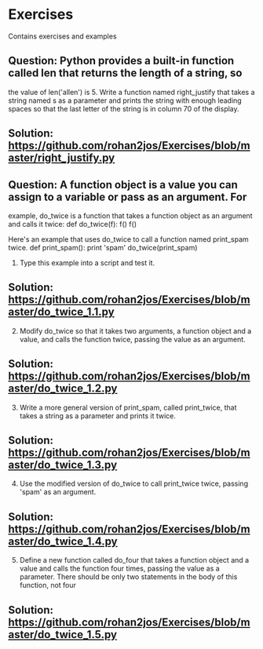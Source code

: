 # Exercises
Contains exercises and examples


## Question: Python provides a built-in function called len that returns the length of a string, so
the value of len('allen') is 5.
Write a function named right_justify that takes a string named s as a parameter and prints the
string with enough leading spaces so that the last letter of the string is in column 70 of the display.
## Solution: https://github.com/rohan2jos/Exercises/blob/master/right_justify.py

## Question: A function object is a value you can assign to a variable or pass as an argument. For
example, do_twice is a function that takes a function object as an argument and calls it twice:
def do_twice(f):
f()
f()

Here's an example that uses do_twice to call a function named print_spam twice.
def print_spam():
print 'spam'
do_twice(print_spam)
1. Type this example into a script and test it.
## Solution: https://github.com/rohan2jos/Exercises/blob/master/do_twice_1.1.py
2. Modify do_twice so that it takes two arguments, a function object and a value, and calls the
function twice, passing the value as an argument.
## Solution: https://github.com/rohan2jos/Exercises/blob/master/do_twice_1.2.py
3. Write a more general version of print_spam, called print_twice, that takes a string as a
parameter and prints it twice.
## Solution: https://github.com/rohan2jos/Exercises/blob/master/do_twice_1.3.py
4. Use the modified version of do_twice to call print_twice twice, passing 'spam' as an
argument.
## Solution: https://github.com/rohan2jos/Exercises/blob/master/do_twice_1.4.py
5. Define a new function called do_four that takes a function object and a value and calls the
function four times, passing the value as a parameter. There should be only two statements in
the body of this function, not four
## Solution: https://github.com/rohan2jos/Exercises/blob/master/do_twice_1.5.py
